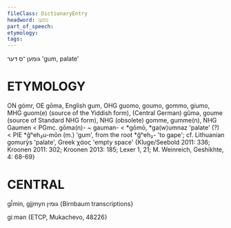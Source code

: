 ```yaml
---
fileClass: DictionaryEntry
headword: גומען‏
part_of_speech: 
etymology: 
tags: 
---
```

גומען‏
־ס
דער
'gum, palate'

ETYMOLOGY
===========
ON gómr, OE gōma, English gum, OHG guomo, goumo, gommo, giumo, MHG guom(e) (source of the Yiddish form), (Central German) gûmə, goume (source of Standard NHG form), NHG (obsolete) gomme, gumme(n), NHG Gaumen < PGmc. gōma(n)- ~ gauman- < *gōmō, *ga(w)umnaz 'palate' (?) < PIE *ĝʰeh₂u-mōn (m.) 'gum', from the root *ĝʰeh₂- 'to gape'; cf. Lithuanian gomurỹs 'palate', Greek χάος 'empty space'
{Kluge/Seebold 2011: 336; Kroonen 2011: 302; Kroonen 2013: 185; Lexer 1, 21; M. Weinreich, Geshikhte, 4: 68-69}

CENTRAL
========

gï̂min, gjjmyn גוּמין {Birnbaum transcriptions}

giːmən {ETCP, Mukachevo, 48226}
